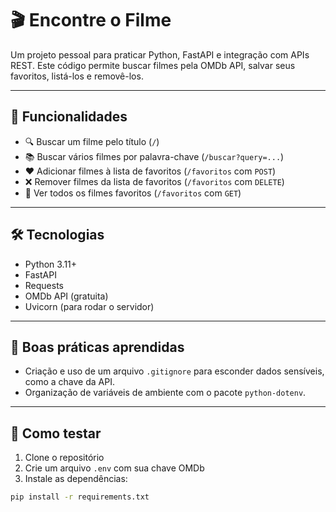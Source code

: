 # 🎬 Encontre o Filme

Um projeto pessoal para praticar Python, FastAPI e integração com APIs REST. Este código permite buscar filmes pela OMDb API, salvar seus favoritos, listá-los e removê-los.

---

## 🚀 Funcionalidades

- 🔍 Buscar um filme pelo título (`/`)
- 📚 Buscar vários filmes por palavra-chave (`/buscar?query=...`)
- ❤️ Adicionar filmes à lista de favoritos (`/favoritos` com `POST`)
- ❌ Remover filmes da lista de favoritos (`/favoritos` com `DELETE`)
- 📄 Ver todos os filmes favoritos (`/favoritos` com `GET`)

---

## 🛠️ Tecnologias

- Python 3.11+
- FastAPI
- Requests
- OMDb API (gratuita)
- Uvicorn (para rodar o servidor)

---

## 📂 Boas práticas aprendidas

- Criação e uso de um arquivo `.gitignore` para esconder dados sensíveis, como a chave da API.
- Organização de variáveis de ambiente com o pacote `python-dotenv`.

---

## 🧪 Como testar

1. Clone o repositório
2. Crie um arquivo `.env` com sua chave OMDb
3. Instale as dependências:
```bash
pip install -r requirements.txt
